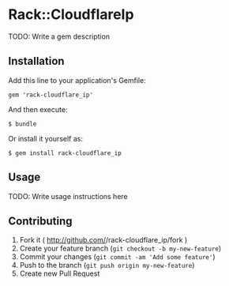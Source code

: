 # Rack::CloudflareIp

TODO: Write a gem description

## Installation

Add this line to your application's Gemfile:

    gem 'rack-cloudflare_ip'

And then execute:

    $ bundle

Or install it yourself as:

    $ gem install rack-cloudflare_ip

## Usage

TODO: Write usage instructions here

## Contributing

1. Fork it ( http://github.com/<my-github-username>/rack-cloudflare_ip/fork )
2. Create your feature branch (`git checkout -b my-new-feature`)
3. Commit your changes (`git commit -am 'Add some feature'`)
4. Push to the branch (`git push origin my-new-feature`)
5. Create new Pull Request
